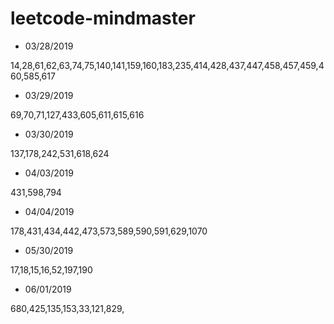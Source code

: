 # leetcode-mindmaster

* 03/28/2019

14,28,61,62,63,74,75,140,141,159,160,183,235,414,428,437,447,458,457,459,460,585,617

* 03/29/2019

69,70,71,127,433,605,611,615,616

* 03/30/2019

137,178,242,531,618,624

* 04/03/2019

431,598,794

* 04/04/2019

178,431,434,442,473,573,589,590,591,629,1070

* 05/30/2019

17,18,15,16,52,197,190

* 06/01/2019

680,425,135,153,33,121,829,
